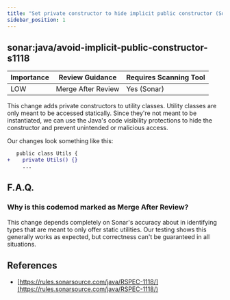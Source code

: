 ```yaml
---
title: "Set private constructor to hide implicit public constructor (Sonar)"
sidebar_position: 1
---
```


## sonar:java/avoid-implicit-public-constructor-s1118

| Importance | Review Guidance    | Requires Scanning Tool |
| ---------- | ------------------ | ---------------------- |
| LOW        | Merge After Review | Yes (Sonar)            |

This change adds private constructors to utility classes. Utility classes are only meant to be accessed statically. Since they're not meant to be instantiated, we can use the Java's code visibility protections to hide the constructor and prevent unintended or malicious access.

Our changes look something like this:

```diff
   public class Utils {
+    private Utils() {}
     ...
```

## F.A.Q.

### Why is this codemod marked as Merge After Review?

This change depends completely on Sonar's accuracy about in identifying types that are meant to only offer static utilities. Our testing shows this generally works as expected, but correctness can't be guaranteed in all situations.

## References

- [https://rules.sonarsource.com/java/RSPEC-1118/](https://rules.sonarsource.com/java/RSPEC-1118/)
